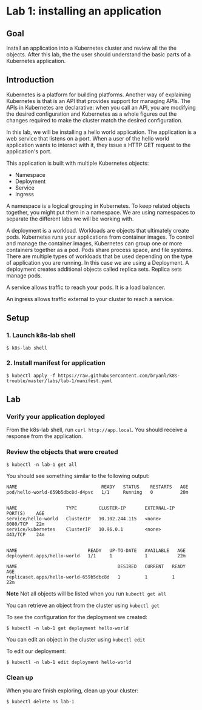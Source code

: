 # Lab 1: installing an application

## Goal

Install an application into a Kubernetes cluster and review all the
the objects. After this lab, the the user should understand the basic 
parts of a Kubernetes application.

## Introduction

Kubernetes is a platform for building platforms. Another way of
explaining Kubernetes is that is an API that provides support for 
managing APIs. The APIs in Kubernetes are declarative: when you call
an API, you are modifying the desired configuration and Kubernetes as
a whole figures out the changes required to make the cluster match
the desired configuration.

In this lab, we will be installing a hello world application. The 
application is a web service that listens on a port. When a user of
the hello world application wants to interact with it, they issue 
a HTTP GET request to the application's port.

This application is built with multiple Kubernetes objects:

* Namespace
* Deployment
* Service
* Ingress

A namespace is a logical grouping in Kubernetes. To keep related
objects together, you might put them in a namespace. We are using 
namespaces to separate the different labs we will be working with.

A deployment is a workload. Workloads are objects that ultimately 
create pods. Kubernetes runs your applications from container images.
To control and manage the container images, Kubernetes can group
one or more containers together as a pod. Pods share process space,
and file systems. There are multiple types of workloads that be
used depending on the type of application you are running. In 
this case we are using a Deployment. A deployment creates additional
objects called replica sets. Replica sets manage pods.

A service allows traffic to reach your pods. It is a load balancer.

An ingress allows traffic external to your cluster to reach a service. 

## Setup

### 1. Launch k8s-lab shell

`$ k8s-lab shell`

### 2. Install manifest for application

`$ kubectl apply -f https://raw.githubusercontent.com/bryanl/k8s-trouble/master/labs/lab-1/manifest.yaml`


## Lab

### Verify your application deployed

From the k8s-lab shell, run `curl http://app.local`. You should 
receive a response from the application.

### Review the objects that were created

`$ kubectl -n lab-1 get all`

You should see something similar to the following output:

```text
NAME                               READY   STATUS    RESTARTS   AGE
pod/hello-world-659b5dbc8d-d4pvc   1/1     Running   0          20m


NAME                  TYPE        CLUSTER-IP       EXTERNAL-IP   PORT(S)    AGE
service/hello-world   ClusterIP   10.102.244.115   <none>        8080/TCP   22m
service/kubernetes    ClusterIP   10.96.0.1        <none>        443/TCP    24m


NAME                          READY   UP-TO-DATE   AVAILABLE   AGE
deployment.apps/hello-world   1/1     1            1           22m

NAME                                     DESIRED   CURRENT   READY   AGE
replicaset.apps/hello-world-659b5dbc8d   1         1         1       22m
```

**Note** Not all objects will be listed when you run `kubectl get all`

You can retrieve an object from the cluster using `kubectl get`

To see the configuration for the deployment we created:

`$ kubectl -n lab-1 get deployment hello-world`

You can edit an object in the cluster using `kubectl edit`

To edit our deployment:

`$ kubectl -n lab-1 edit deployment hello-world`

### Clean up

When you are finish exploring, clean up your cluster:

`$ kubectl delete ns lab-1`
